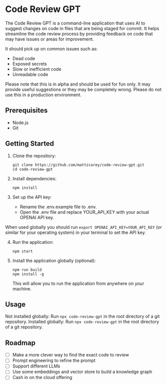 # Code Review GPT

The Code Review GPT is a command-line application that uses AI to suggest changes on code in files that are being staged for commit. It helps streamline the code review process by providing feedback on code that may have issues or areas for improvement.

It should pick up on common issues such as:

- Dead code
- Exposed secrets
- Slow or inefficient code
- Unreadable code

Please note that this is in alpha and should be used for fun only. It may provide useful suggestions or they may be completely wrong. Please do not use this in a production environment.

## Prerequisites

- Node.js
- Git

## Getting Started

1. Clone the repository:

   ```shell
   git clone https://github.com/mattzcarey/code-review-gpt.git
   cd code-review-gpt
   ```

2. Install dependencies:

   ```shell
   npm install
   ```

3. Set up the API key:
   - Rename the .env.example file to .env.
   - Open the .env file and replace YOUR_API_KEY with your actual OPENAI API key.

When used globally you should run `export OPENAI_API_KEY=YOUR_API_KEY` (or similar for your operating system) in your terminal to set the API key.

4. Run the application:

   ```shell
   npm start
   ```

5. Install the application globally (optional):

   ```shell
   npm run build
   npm install -g
   ```

   This will allow you to run the application from anywhere on your machine.

## Usage

Not installed globally: Run `npx code-review-gpt` in the root directory of a git repository.
Installed globally: Run `npx code-review-gpt` in the root directory of a git repository.

## Roadmap

- [ ] Make a more clever way to find the exact code to review
- [ ] Prompt engineering to refine the prompt
- [ ] Support different LLMs
- [ ] Use some embeddings and vector store to build a knowledge graph
- [ ] Cash in on the cloud offering
